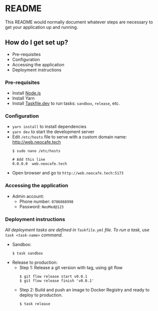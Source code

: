 # README #

This README would normally document whatever steps are necessary to get your application up and running.

## How do I get set up? ##
* Pre-requisites
* Configuration
* Accessing the application
* Deployment instructions

### Pre-requisites ###
* Install [Node.js](https://nodejs.org/en/)
* Install Yarn
* Install [Taskfile.dev](https://taskfile.dev/#/installation) to run tasks: `sandbox`, `release`, etc.

### Configuration ###
* `yarn install` to install dependencies
* `yarn dev` to start the development server
* Edit `/etc/hosts` file to serve with a custom domain name: http://web.neocafe.tech
    ```shell
    $ sudo nano /etc/hosts
    
    # Add this line
    0.0.0.0  web.neocafe.tech
    ```
* Open browser and go to `http://web.neocafe.tech:5173`

### Accessing the application ### 
* Admin account:
    * Phone number: `0786868998`
    * Password: `NeoMed@123`

### Deployment instructions ###
_All deployment tasks are defined in `Taskfile.yml` file. To run a task, use `task <task-name>` command._
* Sandbox:
  ```shell
  $ task sandbox
  ```
* Release to production:
    * Step 1: Release a git version with tag, using git flow
      ```shell
      $ git flow release start v0.0.1
      $ git flow release finish 'v0.0.1'
      ```
    * Step 2: Build and push an image to Docker Registry and ready to deploy to production.
      ```shell
      $ task release
      ```
    
